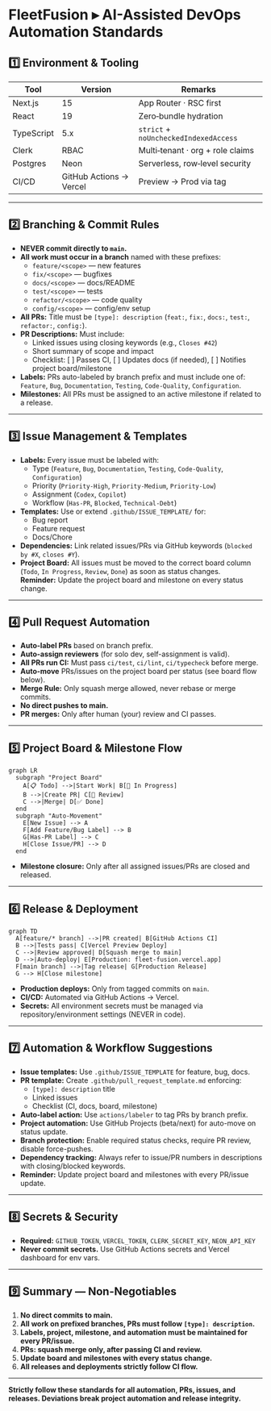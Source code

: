 # FleetFusion ▸ AI-Assisted DevOps Automation Standards

## 1️⃣ Environment & Tooling

| Tool       | Version                 | Remarks                                |
| ---------- | ----------------------- | -------------------------------------- |
| Next.js    | 15                      | App Router · RSC first                 |
| React      | 19                      | Zero‑bundle hydration                  |
| TypeScript | 5.x                     | `strict` + `noUncheckedIndexedAccess`  |
| Clerk      | RBAC                    | Multi‑tenant · org + role claims       |
| Postgres   | Neon                    | Serverless, row‑level security         |
| CI/CD      | GitHub Actions → Vercel | Preview → Prod via tag                 |

---

## 2️⃣ Branching & Commit Rules

- **NEVER commit directly to `main`.**
- **All work must occur in a branch** named with these prefixes:
  - `feature/<scope>` ― new features
  - `fix/<scope>` ― bugfixes
  - `docs/<scope>` ― docs/README
  - `test/<scope>` ― tests
  - `refactor/<scope>` ― code quality
  - `config/<scope>` ― config/env setup
- **All PRs:** Title must be `[type]: description` (`feat:`, `fix:`, `docs:`, `test:`, `refactor:`, `config:`).
- **PR Descriptions:** Must include:
  - Linked issues using closing keywords (e.g., `Closes #42`)
  - Short summary of scope and impact
  - Checklist: [ ] Passes CI, [ ] Updates docs (if needed), [ ] Notifies project board/milestone
- **Labels:** PRs auto-labeled by branch prefix and must include one of: `Feature`, `Bug`, `Documentation`, `Testing`, `Code-Quality`, `Configuration`.
- **Milestones:** All PRs must be assigned to an active milestone if related to a release.

---

## 3️⃣ Issue Management & Templates

- **Labels:** Every issue must be labeled with:
  - Type (`Feature`, `Bug`, `Documentation`, `Testing`, `Code-Quality`, `Configuration`)
  - Priority (`Priority-High`, `Priority-Medium`, `Priority-Low`)
  - Assignment (`Codex`, `Copilot`)
  - Workflow (`Has-PR`, `Blocked`, `Technical-Debt`)
- **Templates:** Use or extend `.github/ISSUE_TEMPLATE/` for:
  - Bug report
  - Feature request
  - Docs/Chore
- **Dependencies:** Link related issues/PRs via GitHub keywords (`blocked by #X`, `closes #Y`).
- **Project Board:** All issues must be moved to the correct board column (`Todo`, `In Progress`, `Review`, `Done`) as soon as status changes.  
  **Reminder:** Update the project board and milestone on every status change.

---

## 4️⃣ Pull Request Automation

- **Auto-label PRs** based on branch prefix.
- **Auto-assign reviewers** (for solo dev, self-assignment is valid).
- **All PRs run CI:** Must pass `ci/test`, `ci/lint`, `ci/typecheck` before merge.
- **Auto-move** PRs/issues on the project board per status (see board flow below).
- **Merge Rule:** Only squash merge allowed, never rebase or merge commits.
- **No direct pushes to main.**
- **PR merges:** Only after human (your) review and CI passes.

---

## 5️⃣ Project Board & Milestone Flow

```mermaid
graph LR
  subgraph "Project Board"
    A[📋 Todo] -->|Start Work| B[🔄 In Progress]
    B -->|Create PR| C[👀 Review]
    C -->|Merge| D[✅ Done]
  end
  subgraph "Auto-Movement"
    E[New Issue] --> A
    F[Add Feature/Bug Label] --> B
    G[Has-PR Label] --> C
    H[Close Issue/PR] --> D
  end
```
- **Milestone closure:** Only after all assigned issues/PRs are closed and released.

---

## 6️⃣ Release & Deployment

```mermaid
graph TD
  A[feature/* branch] -->|PR created| B[GitHub Actions CI]
  B -->|Tests pass| C[Vercel Preview Deploy]
  C -->|Review approved| D[Squash merge to main]
  D -->|Auto-deploy| E[Production: fleet-fusion.vercel.app]
  F[main branch] -->|Tag release| G[Production Release]
  G --> H[Close milestone]
```
- **Production deploys:** Only from tagged commits on `main`.
- **CI/CD:** Automated via GitHub Actions → Vercel.
- **Secrets:** All environment secrets must be managed via repository/environment settings (NEVER in code).

---

## 7️⃣ Automation & Workflow Suggestions

- **Issue templates:** Use `.github/ISSUE_TEMPLATE` for feature, bug, docs.
- **PR template:** Create `.github/pull_request_template.md` enforcing:
  - `[type]: description` title
  - Linked issues
  - Checklist (CI, docs, board, milestone)
- **Auto-label action:** Use `actions/labeler` to tag PRs by branch prefix.
- **Project automation:** Use GitHub Projects (beta/next) for auto-move on status update.
- **Branch protection:** Enable required status checks, require PR review, disable force-pushes.
- **Dependency tracking:** Always refer to issue/PR numbers in descriptions with closing/blocked keywords.
- **Reminder:** Update project board and milestones with every PR/issue update.

---

## 8️⃣ Secrets & Security

- **Required:** `GITHUB_TOKEN`, `VERCEL_TOKEN`, `CLERK_SECRET_KEY`, `NEON_API_KEY`
- **Never commit secrets.** Use GitHub Actions secrets and Vercel dashboard for env vars.

---

## 9️⃣ Summary — Non-Negotiables

1. **No direct commits to main.**
2. **All work on prefixed branches, PRs must follow `[type]: description`.**
3. **Labels, project, milestone, and automation must be maintained for every PR/issue.**
4. **PRs: squash merge only, after passing CI and review.**
5. **Update board and milestones with every status change.**
6. **All releases and deployments strictly follow CI flow.**

---

**Strictly follow these standards for all automation, PRs, issues, and releases. Deviations break project automation and release integrity.**
